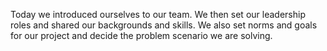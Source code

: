 Today we introduced ourselves to our team. We then set our leadership roles and shared our backgrounds and skills. We also set norms and goals for our project and decide the problem scenario we are solving.

